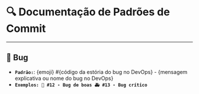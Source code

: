 # 🔍️ Documentação de Padrões de Commit

---

## 🛂 Bug
- **`Padrão:`**: {emoji} #{código da estória do bug no DevOps} - {mensagem explicativa ou nome do bug no DevOps}
- **`Exemplos:
🐛 #12 - Bug de boas
🚑 #13 - Bug crítico
`**